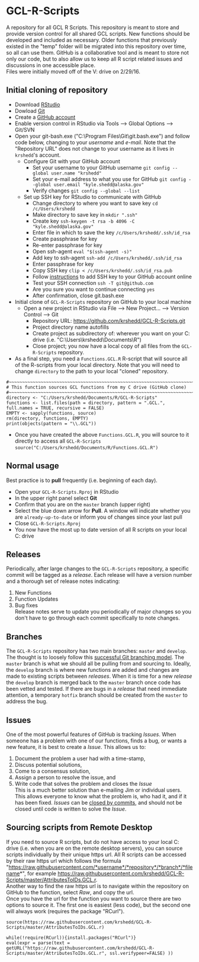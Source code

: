 # GCL-R-Scripts
A repository for all GCL R Scripts. This repository is meant to store and provide version control for all shared GCL scripts. New functions should be developed and included as necessary. Older functions that previously existed in the "temp" folder will be migrated into this repository over time, so all can use them. GitHub is a collaborative tool and is meant to store not only our code, but to also allow us to keep all R script related issues and discussions in one accessible place.  
Files were initially moved off of the V: drive on 2/29/16.

## Initial cloning of repository
* Download [RStudio](https://www.rstudio.com/products/RStudio/#Desktop)
* Dowload [Git](https://git-scm.com/download/win)
* Create a [GitHub account](https://github.com/join?source=header-home)
* Enable version control in RStudio via Tools --> Global Options --> Git/SVN
* Open your git-bash.exe ("C:\\Program Files\\Git\\git.bash.exe") and follow code below, changing to your *username* and *e-mail*. Note that the "Repository URL" does not change to your username as it lives in `krshedd`'s account.
    * Configure Git with your GitHub account
        * Set your username to your GitHub username `git config --global user.name "krshedd"`
        * Set your e-mail address to what you use for GitHub `git config --global user.email "kyle.shedd@alaska.gov"`
        * Verify changes `git config --global --list`
    * Set up SSH key for RStudio to communicate with GitHub
        * Change directory to where you want to save key `cd /c/Users/krshedd`
        * Make directory to save key in `mkdir ".ssh"`
        * Create key `ssh-keygen -t rsa -b 4096 -C "kyle.shedd@alaska.gov"`
        * Enter file in which to save the key `/c/Users/krshedd/.ssh/id_rsa`
        * Create passphrase for key
        * Re-enter passphrase for key
        * Open ssh-agent `eval "$(ssh-agent -s)"`
        * Add key to ssh-agent `ssh-add /c/Users/krshedd/.ssh/id_rsa`
        * Enter passphrase for key
        * Copy SSH key `clip < /c/Users/krshedd/.ssh/id_rsa.pub`
        * Follow [instructions](https://help.github.com/articles/adding-a-new-ssh-key-to-your-github-account/) to add SSH key to your GitHub account online
        * Test your SSH connection `ssh -T git@github.com`
        * Are you sure you want to continue connecting `yes`
        * After confirmation, close git.bash.exe
* Initial clone of `GCL-R-Scripts` repository on GitHub to your local machine
    * Open a new project in RStudio via File --> New Project... --> Version Control --> Git
        * Repository URL: <https://github.com/krshedd/GCL-R-Scripts.git>
        * Project directory name autofills
        * Create project as subdirectory of: wherever you want on your C: drive (i.e. "C:\\Users\\krshedd\\Documents\\R")
        * Close project; you now have a local copy of all files from the `GCL-R-Scripts` repository.
* As a final step, you need a `Functions.GCL.R` R-script that will source all of the R-scripts from your local directory. Note that you will need to change `directory` to the path to your local "cloned" repository.

<pre><code>#~~~~~~~~~~~~~~~~~~~~~~~~~~~~~~~~~~~~~~~~~~~~~~~~~~~~~~~~~~~~~~~~~~~~~~~~~~~~~~
# This function sources GCL functions from my C drive (GitHub clone)
#~~~~~~~~~~~~~~~~~~~~~~~~~~~~~~~~~~~~~~~~~~~~~~~~~~~~~~~~~~~~~~~~~~~~~~~~~~~~~~
directory <- "C:/Users/krshedd/Documents/R/GCL-R-Scripts"
functions <- list.files(path = directory, pattern = ".GCL.", full.names = TRUE, recursive = FALSE)
EMPTY <- sapply(functions, source)
rm(directory, functions, EMPTY)
print(objects(pattern = "\\.GCL"))
</code></pre>
* Once you have created the above `Functions.GCL.R`, you will source to it directly to access all `GCL-R-Scripts`  
`source("C:/Users/krshedd/Documents/R/Functions.GCL.R")`

## Normal usage
Best practice is to **pull** frequently (i.e. beginning of each day).

* Open your `GCL-R-Scripts.Rproj` in RStudio
* In the upper right panel select **Git**
* Confirm that you are on the `master` branch (upper right)
* Select the blue down arrow for **Pull**. A window will indicate whether you are `already-up-to-date` or inform you of changes since your last pull
* Close `GCL-R-Scripts.Rproj`
* You now have the most up to date version of all R scripts on your local C: drive

## Releases
Periodically, after large changes to the `GCL-R-Scripts` repository, a specific commit will be tagged as a *release*. Each release will have a version number and a thorough set of release notes indicating:  
1. New Functions  
2. Function Updates  
3. Bug fixes  
Release notes serve to update you periodically of major changes so you don't have to go through each commit specifically to note changes.

## Branches
The `GCL-R-Scripts` repository has two main branches: `master` and `develop`. The thought is to loosely follow this [successful Git branching model](http://nvie.com/posts/a-successful-git-branching-model/). The `master` branch is what we should all be pulling from and sourcing to. Ideally, the `develop` branch is where new functions are added and changes are made to existing scripts between *releases*. When it is time for a new *release* the `develop` branch is merged back to the `master` branch once code has been vetted and tested. If there are bugs in a *release* that need immediate attention, a temporary `hotfix` branch should be created from the `master` to address the bug.

## Issues
One of the most powerful features of GitHub is tracking *Issues*. When someone has a problem with one of our functions, finds a bug, or wants a new feature, it is best to create a *Issue*. This allows us to:  
1. Document the problem a user had with a time-stamp,  
2. Discuss potential solutions,  
3. Come to a consensus solution,  
4. Assign a person to resolve the issue, and  
5. Write code that solves the problem and closes the *Issue*  
This is a much better solution than e-mailing Jim or individual users. This allows everyone to know what the problem is, who had it, and if it has been fixed. *Issues* can be [closed by commits](https://help.github.com/articles/closing-issues-via-commit-messages/), and should not be closed until code is written to solve the *Issue*.

## Sourcing scripts from Remote Desktop
If you need to source R scripts, but do not have access to your local C: drive (i.e. when you are on the remote desktop servers), you can source scripts individually by their unique https url. All R scripts can be accessed by their raw https url which follows the formula "https://raw.githubusercontent.com/*username*/*repository*/*branch*/*filename*", for example <https://raw.githubusercontent.com/krshedd/GCL-R-Scripts/master/AttributesToIDs.GCL.r>.  
Another way to find the raw https url is to navigate within the repository on GitHub to the function, select *Raw*, and copy the url.  
Once you have the url for the function you want to source there are two options to source it. The first one is easiest (less code), but the second one will always work (requires the package "RCurl").  

`source(https://raw.githubusercontent.com/krshedd/GCL-R-Scripts/master/AttributesToIDs.GCL.r)`

<pre><code>while(!require(RCurl)){install.packages("RCurl")}
eval(expr = parse(text = getURL("https://raw.githubusercontent.com/krshedd/GCL-R-Scripts/master/AttributesToIDs.GCL.r", ssl.verifypeer=FALSE) ))</code></pre>